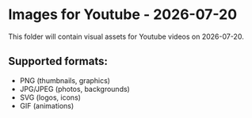 # Images for Youtube - 2026-07-20

This folder will contain visual assets for Youtube videos on 2026-07-20.

## Supported formats:
- PNG (thumbnails, graphics)
- JPG/JPEG (photos, backgrounds)
- SVG (logos, icons)
- GIF (animations)
